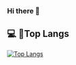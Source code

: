 ### Hi there 👋

<!--
**sossost/sossost** is a ✨ _special_ ✨ repository because its `README.md` (this file) appears on your GitHub profile.

Here are some ideas to get you started:

- 🔭 I’m currently working on ...
- 🌱 I’m currently learning ...
- 👯 I’m looking to collaborate on ...
- 🤔 I’m looking for help with ...
- 💬 Ask me about ...
- 📫 How to reach me: ...
- 😄 Pronouns: ...
- ⚡ Fun fact: ...
-->

## 💻 Top Langs
[![Top Langs](https://github-readme-stats.vercel.app/api/top-langs/?username=sossost)](https://github.com/anuraghazra/github-readme-stats)
